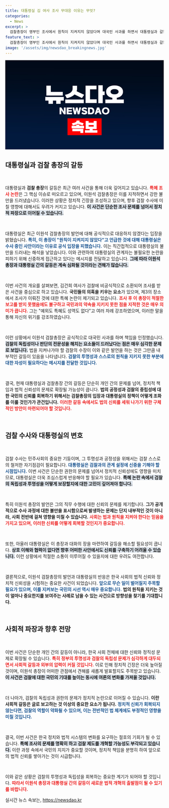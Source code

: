```yaml
---
title: 대통령실 김 여사 조사 무대응 이유는 무엇?
categories:
  - News
excerpt: >
  검찰총장이 영부인 조사에서 원칙이 지켜지지 않았다며 대국민 사과를 하면서 대통령실과 갈등이 심화될 조짐을 보이고 있습니다. 특혜 논란이 다시 활활 타오르며 이목이 집중되고 있습니다!
feature_text: >
  검찰총장이 영부인 조사에서 원칙이 지켜지지 않았다며 대국민 사과를 하면서 대통령실과 갈등이 심화될 조짐을 보이고 있습니다. 특혜 논란이 다시 활활 타오르며 이목이 집중되고 있습니다!
image: '/assets/img/newsdao_breakingnews.jpg'
---
```


<p><img src="/assets/img/newsdao_breakingnews.jpg" alt="implanttips 속보" /></p>

<h2 data-ke-size="size26">대통령실과 검찰 총장의 갈등</h2>

<p data-ke-size="size16">&nbsp;</p>

<p>대통령실과 <b>검찰 총장</b>의 갈등은 최근 여러 사건을 통해 더욱 깊어지고 있습니다. <b><span style="color: #ee2323;">특혜 조사 논란</span></b>은 그 핵심 이슈로 떠오르고 있으며, 이원석 검찰총장은 이를 지적하면서 강한 불만을 드러냈습니다. 이러한 상황은 정치적 긴장을 조성하고 있으며, 향후 검찰 수사에 미칠 영향에 대해서도 우려가 커지고 있습니다. <b><span style="background-color: #21538527;">이 사건은 단순한 조사 문제를 넘어서 정치적 파장으로 이어질 수 있습니다.</span></b></p>

<p data-ke-size="size16">&nbsp;</p>

<p>대통령실은 최근 이원석 검찰총장의 발언에 대해 공식적으로 대응하지 않겠다는 입장을 밝혔습니다. <b><span style="color: #1a5490;">특히, 이 총장이 "원칙이 지켜지지 않았다"고 언급한 것에 대해 대통령실은 수사 중인 사안이라는 이유로 공식 입장을 피했습니다.</span></b> 이는 직간접적으로 대통령실의 불만을 드러내는 해석을 낳았습니다. 이와 관련하여 대통령실의 관계자는 불필요한 논란을 피하기 위해 신중하게 접근하고 있다는 메시지를 전달하고 있습니다. <b><span style="background-color: #21538527;">그에 따라 이원석 총장과 대통령실 간의 갈등은 계속 심화될 것이라는 견해가 많습니다.</span></b></p>

<p data-ke-size="size16">&nbsp;</p>

<p>이번 사건의 개요를 살펴보면, 김건희 여사가 검찰에 비공식적으로 소환되어 조사를 받은 사건을 중심으로 하고 있습니다. <b>국민들의 의혹을 키우는 요소</b>가 있으며, 제3의 장소에서 조사가 이뤄진 것에 대한 특혜 논란이 제기되고 있습니다. <b><span style="color: #ee2323;">조사 후 이 총장이 적절한 보고를 받지 못했음에도 불구하고 국민과의 약속을 지키지 못한 점을 지적한 것은 매우 의미가 큽니다.</span></b> 그는 "예외도 특혜도 성역도 없다"고 여러 차례 강조하였으며, 이러한 말을 통해 자신의 위기를 강조하였습니다. </p>

<p data-ke-size="size16">&nbsp;</p>

<p>이런 상황에서 이원석 검찰총장은 공식적으로 대국민 사과를 하며 책임을 인정했습니다. <b><span style="background-color: #21538527;">검찰의 독립성이나 판단의 전문성을 해치는 요소들이 드러났다는 점은 매우 심각한 문제로 보입니다.</span></b> 법을 지켜나가야 할 검찰의 수장이 이와 같은 발언을 하는 것은 그만큼 내부적인 갈등이 있음을 나타냅니다. <b><span style="color: #1a5490;">검찰의 투명성과 스스로의 원칙을 지키지 못한 부분에 대한 자성이 필요하다는 메시지를 전달한 것입니다.</span></b></p>

<p data-ke-size="size16">&nbsp;</p>

<p>결국, 현재 대통령실과 검찰총장 간의 갈등은 단순히 개인 간의 문제를 넘어, 정치적 책임과 법적 신뢰성의 문제로 확장될 가능성이 큽니다. <b>법의 공정성과 검찰의 중립성에 대한 국민의 신뢰를 회복하기 위해서는 검찰총장의 입장과 대통령실의 정책이 어떻게 조화를 이룰 것인가가 관건입니다.</b> <b><span style="color: #ee2323;">이러한 갈등 속에서도 법의 신뢰를 세워 나가기 위한 구체적인 방안이 마련되어야 할 것입니다.</span></b> </p>

<p data-ke-size="size16">&nbsp;</p>

<h2 data-ke-size="size26">검찰 수사와 대통령실의 변호</h2>

<p data-ke-size="size16">&nbsp;</p>

<p>검찰 수사는 민주사회의 중요한 기둥이며, 그 투명성과 공정성을 위해서는 검찰 스스로의 철저한 자기점검이 필요합니다. <b><span style="color: #1a5490;">대통령실은 검찰과의 관계 설정에 신중을 기해야 할 시점입니다.</span></b> 이번 사건은 단순한 권한의 문제를 넘어서 정치적 신뢰성에도 영향을 미치므로, 대통령실은 더욱 조심스럽게 반응해야 할 필요가 있습니다. <b><span style="background-color: #21538527;">특혜 논란 속에서 검찰의 독립성과 투명성을 어떻게 보장할지에 대한 고민이 깊어져야 합니다.</span></b></p>

<p data-ke-size="size16">&nbsp;</p>

<p>특히 이원석 총장의 발언은 그의 직무 수행에 대한 신뢰의 문제를 제기합니다. <b>그가 공개적으로 수사 과정에 대한 불만을 표시함으로써 발생하는 문제는 단지 내부적인 것이 아니라, 사회 전반에 걸쳐 영향을 미칠 수 있습니다.</b> <b><span style="color: #ee2323;">사회는 법과 원칙을 지켜야 한다는 믿음을 가지고 있으며, 이러한 신뢰를 어떻게 회복할 것인지가 중요합니다.</span></b> </p>

<p data-ke-size="size16">&nbsp;</p>

<p>또한, 아울러 대통령실은 이 총장과 대화의 장을 마련하여 갈등을 해소할 필요성이 큽니다. <b><span style="background-color: #21538527;">상호 이해와 협력이 없다면 향후 어떠한 사안에서도 신뢰를 구축하기 어려울 수 있습니다.</span></b> 이런 상황에서 적절한 소통이 이루어질 수 있을지에 대한 우려도 여전합니다.</p>

<p data-ke-size="size16">&nbsp;</p>

<p>결론적으로, 이원석 검찰총장의 발언과 대통령실의 반응은 한국 사회의 법적 신뢰와 정치적 신뢰성을 시험하는 중요한 사건이 되었습니다. <b><span style="color: #1a5490;">앞으로 무슨 일이 벌어질지 주목할 필요가 있으며, 이를 지켜보는 국민의 시선 역시 매우 중요합니다.</span></b> <b>법의 원칙을 지키는 것이 얼마나 중요한지를 보여주는 사례로 남을 수 있는 사건으로 방향성을 찾기를 기대합니다.</b> </p>

<p data-ke-size="size16">&nbsp;</p>

<h2 data-ke-size="size26">사회적 파장과 향후 전망</h2>

<p data-ke-size="size16">&nbsp;</p>

<p>이번 사건은 단순한 개인 간의 갈등이 아니라, 한국 사회 전체에 대한 신뢰와 정직성 문제로 확장될 수 있습니다. <b><span style="color: #ee2323;">특히 정부의 투명성과 검찰의 독립성 문제가 심각하게 대두되면서 사회적 갈등과 외부의 압력이 커질 것입니다.</span></b> 이로 인해 정치적 긴장은 더욱 높아질 것이며, 이원석 총장이 어떠한 관점에서 견해를 새롭게 발표할지도 주목받고 있습니다. <b><span style="background-color: #21538527;">이 사건은 검찰에 대한 국민의 기대를 높이는 동시에 여론의 변화를 가져올 것입니다.</span></b></p>

<p data-ke-size="size16">&nbsp;</p>

<p>더 나아가, 검찰의 독립성과 권한의 문제가 정치적 논란으로 이어질 수 있습니다. <b>이란 사회적 갈등은 글로 보고하는 것 이상의 중요한 요소가 됩니다.</b> <b><span style="color: #1a5490;">정치적 신뢰가 회복되지 않는다면, 검찰의 역할이 약화될 수 있으며, 이는 전반적인 법 체계에도 부정적인 영향을 미칠 것입니다.</span></b></p>

<p data-ke-size="size16">&nbsp;</p>

<p>결국, 이번 사건은 한국 정치와 법적 시스템의 변화를 요구하는 절호의 기회가 될 수 있습니다. <b><span style="background-color: #21538527;">특혜 조사의 문제를 명확히 하고 검찰 제도를 개혁할 가능성도 부각되고 있습니다.</span></b> 이란 과정 속에서 국민의 지지가 중요할 것이며, 정치적 책임을 분명히 하여 앞으로의 법적 신뢰를 쌓아가는 것이 시급합니다. </p>

<p data-ke-size="size16">&nbsp;</p>

<p>이와 같은 상황은 검찰의 투명성과 독립성을 회복하는 중요한 계기가 되어야 할 것입니다. <b><span style="color: #ee2323;">따라서 이원석 총장과 대통령실 간의 갈등이 새로운 법적 개혁의 출발점이 될 수 있기를 바랍니다.</span></b> </p>
실시간 뉴스 속보는, <a href="https://newsdao.kr" rel="dofollow">https://newsdao.kr</a>


